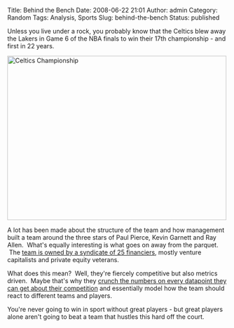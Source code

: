 Title: Behind the Bench
Date: 2008-06-22 21:01
Author: admin
Category: Random
Tags: Analysis, Sports
Slug: behind-the-bench
Status: published

Unless you live under a rock, you probably know that the Celtics blew away the Lakers in Game 6 of the NBA finals to win their 17th championship - and first in 22 years.

[<img src="{static}/images/2008/06/1213765144_0659.jpg" title="Celtics_Win" class="aligncenter size-full " width="500" height="375" alt="Celtics Championship" />]({static}/images/2008/06/1213765144_0659.jpg)

A lot has been made about the structure of the team and how management built a team around the three stars of Paul Pierce, Kevin Garnett and Ray Allen.  What's equally interesting is what goes on away from the parquet.  The <a href="http://online.wsj.com/public/article/SB121218623895933915.html" target="_self">team is owned by a syndicate of 25 financiers</a>, mostly venture capitalists and private equity veterans.

What does this mean?  Well, they're fiercely competitive but also metrics driven.  Maybe that's why they [crunch the numbers on every datapoint they can get about their competition](http://www.nytimes.com/2008/05/04/magazine/04wwln-freakonomics-t.html?_r=2&oref=slogin&pagewanted=all) and essentially model how the team should react to different teams and players.

You're never going to win in sport without great players - but great players alone aren't going to beat a team that hustles this hard off the court.
